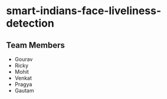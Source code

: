 # smart-indians-face-liveliness-detection
## Team Members



- Gourav
- Ricky
- Mohit
- Venkat
- Pragya
- Gautam

